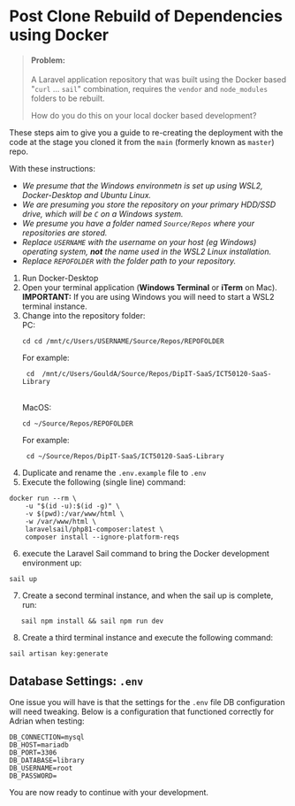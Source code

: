 # Post Clone Rebuild of Dependencies using Docker

> #### Problem:
> 
> A Laravel application repository that was built using the Docker based "`curl` ... `sail`" combination, requires the `vendor` 
> and `node_modules` folders to be rebuilt. 
> 
> How do you do this on your local docker based development?

These steps aim to give you a guide to re-creating the deployment with the code at the stage you cloned it from the `main` 
(formerly known as `master`) repo.

With these instructions:
- *We presume that the Windows environmetn is set up using WSL2, Docker-Desktop and Ubuntu Linux.*
- *We are presuming you store the repository on your primary HDD/SSD drive, which will be `C` on a Windows system.*
- *We presume you have a folder named `Source/Repos` where your repositories are stored.*
- *Replace `USERNAME` with the username on your host (eg Windows) operating system, **not** the name used in the WSL2 Linux 
  installation.*
- *Replace `REPOFOLDER` with the folder path to your repository.*


1) Run Docker-Desktop
2) Open your terminal application (**Windows Terminal** or **iTerm** on Mac).
   <br>**IMPORTANT:** If you are using Windows you will 
   need to start a WSL2 terminal instance.
3) Change into the repository folder:
   <br>PC: 
   ```shell
   cd cd /mnt/c/Users/USERNAME/Source/Repos/REPOFOLDER
   ```
   For example:
   ```shell
    cd  /mnt/c/Users/GouldA/Source/Repos/DipIT-SaaS/ICT50120-SaaS-Library
   ```
   <br>MacOS: 
   ```shell
   cd ~/Source/Repos/REPOFOLDER
   ```
   For example: 
   ```shell
    cd ~/Source/Repos/DipIT-SaaS/ICT50120-SaaS-Library
   ```
4) Duplicate and rename the `.env.example` file to `.env`
5) Execute the following (single line) command:
```shell
docker run --rm \
    -u "$(id -u):$(id -g)" \
    -v $(pwd):/var/www/html \
    -w /var/www/html \
    laravelsail/php81-composer:latest \
    composer install --ignore-platform-reqs
```
6) execute the Laravel Sail command to bring the Docker development environment up: 
```shell 
sail up
```
7) Create a second terminal instance, and when the sail up is complete, run:
```shell
   sail npm install && sail npm run dev
```
8) Create a third terminal instance and execute the following command: 
```shell
sail artisan key:generate
```

## Database Settings: `.env`
One issue you will have is that the settings for the `.env` file DB configuration will need tweaking. Below is a 
configuration that functioned correctly for Adrian when testing:
```dotenv
DB_CONNECTION=mysql
DB_HOST=mariadb
DB_PORT=3306
DB_DATABASE=library
DB_USERNAME=root
DB_PASSWORD=
```

You are now ready to continue with your development.

